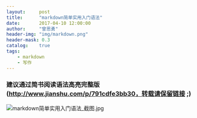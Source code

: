 ```yaml
---
layout:     post
title:      "markdown简单实用入门语法"
date:       2017-04-10 12:00:00
author:     "曾思勇"
header-img: "img/markdown.png"
header-mask: 0.3
catalog:    true
tags:
    - markdown
    - 写作
---
```


### 建议通过简书阅读语法高亮完整版(http://www.jianshu.com/p/791cdfe3bb30，转载请保留链接 ;)

![markdown简单实用入门语法_截图.jpg](http://upload-images.jianshu.io/upload_images/2762413-1ebd8068da0e629c.jpg?imageMogr2/auto-orient/strip%7CimageView2/2/w/1240)
